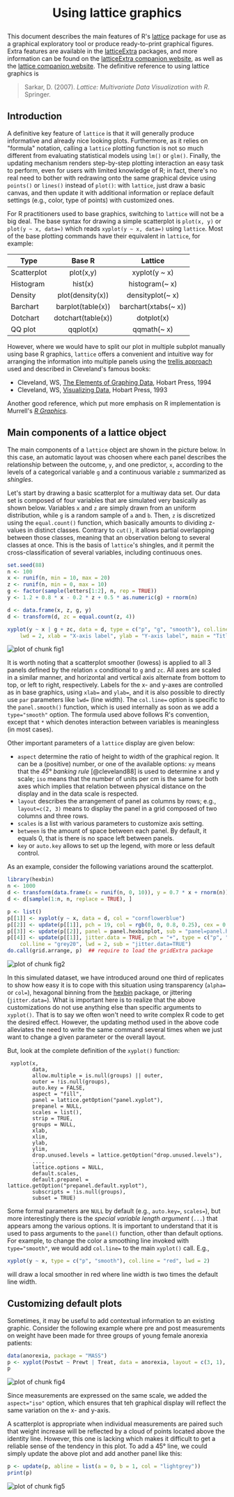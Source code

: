 <!--- Time-stamp: <2013-11-24 22:42:29 chl> -->

<!--- To generate HTML output:
library(knitr)
library(markdown)
knit("lattice.rmd", quiet=TRUE)
markdownToHTML("lattice.md", "lattice.html", stylesheet="styles.css", option=c("highlight_code", "toc"), title="Using lattice graphics")
browseURL("lattice.html")
-->





<p style="font-size: 200%; font-weight: bold; text-align: center;">Using lattice graphics</p>


This document describes the main features of R's [lattice][1] package for
use as a graphical exploratory tool or produce ready-to-print graphical
figures. Extra features are available in the [latticeExtra][2] packages, and
more information can be found on the [latticeExtra companion website][3], as
well as the [lattice companion website][4]. The definitive reference to
using lattice graphics is

> Sarkar, D. (2007). *Lattice: Multivariate Data Visualization with
> R*. Springer.


## Introduction

A definitive key feature of `lattice` is that it will generally
produce informative and already nice looking plots. Furthermore, as it
relies on "formula" notation, calling a `lattice` plotting function
is not so much different from evaluating statistical models using
`lm()` or `glm()`. Finally, the updating mechanism renders
step-by-step plotting interaction an easy task to perform, even for
users with limited knowledge of R; in fact, there's no real need to
bother with redrawing onto the same graphical device using `points()`
or `lines()` instead of `plot()`: with `lattice`, just draw a basic
canvas, and then update it with additional information or replace
default settings (e.g., color, type of points) with customized ones.

For R practitioners used to base graphics, switching to `lattice`
will not be a big deal. The base syntax for drawing a simple
scatterplot is `plot(x, y)` or `plot(y ~ x, data=)` which reads
`xyplot(y ~ x, data=)` using `lattice`. Most of the base plotting
commands have their equivalent in `lattice`, for example:

| Type        | Base R            | Lattice              |
| ----------- |:-----------------:|:--------------------:|
| Scatterplot | plot(x,y)         | xyplot(y ~ x)        |
| Histogram   | hist(x)           | histogram(~ x)       |
| Density     | plot(density(x))  | densityplot(~ x)     |
| Barchart    | barplot(table(x)) | barchart(xtabs(~ x)) |
| Dotchart    | dotchart(table(x))| dotplot(x)           |
| QQ plot     | qqplot(x)         | qqmath(~ x)          |


However, where we would have to split our plot in multiple subplot manually
using base R graphics, `lattice` offers a convenient and intuitive way for
arranging the information into multiple panels using the
[trellis approach][5] used and described in Cleveland's famous
books:

- Cleveland, WS, [The Elements of Graphing Data](http://goo.gl/NmC9to), Hobart Press, 1994
- Cleveland, WS, [Visualizing Data](http://goo.gl/mmnt6k), Hobart Press, 1993

Another good reference, which put more emphasis on R implementation
is Murrell's [*R Graphics*][6].


## Main components of a lattice object

The main components of a `lattice` object are shown in the picture
below. In this case, an automatic layout was choosen where each panel
describes the relationship between the outcome, `y`, and one
predictor, `x`, according to the levels of a categorical variable `g`
and a continuous variable `z` summarized as *shingles*.

Let's start by drawing a basic scatterplot for a multiway data set. Our data
set is composed of four variables that are simulated very basically as shown
below. Variables `x` and `z` are simply drawn from an uniform distribution,
while `g` is a random sample of `a` and `b`. Then, `z` is discretized using
the `equal.count()` function, which basically amounts to dividing z-values
in distinct classes. Contrary to `cut()`, it allows partial overlapping
between those classes, meaning that an observation belong to several classes
at once. This is the basis of `lattice`'s shingles, and it permit the
cross-classification of several variables, including continuous ones.

```r
set.seed(88)
n <- 100
x <- runif(n, min = 10, max = 20)
z <- runif(n, min = 0, max = 10)
g <- factor(sample(letters[1:2], n, rep = TRUE))
y <- 1.2 + 0.8 * x - 0.2 * z + 0.5 * as.numeric(g) + rnorm(n)

d <- data.frame(x, z, g, y)
d <- transform(d, zc = equal.count(z, 4))

xyplot(y ~ x | g + zc, data = d, type = c("p", "g", "smooth"), col.line = "peachpuff3", 
    lwd = 2, xlab = "X-axis label", ylab = "Y-axis label", main = "Title", sub = "Subtitle")
```

<img src="figure/fig1.png" title="plot of chunk fig1" alt="plot of chunk fig1" style="display: block; margin: auto;" />


It is worth noting that a scatterplot smoother (lowess) is applied to all 3
panels defined by the relation `x` conditional to `g` and `zc`. All axes are
scaled in a similar manner, and horizontal and vertical axis alternate from
bottom to top, or left to right, respectively. Labels for the x- and y-axes
are controlled as in base graphics, using `xlab=` and `ylab=`, and it is
also possible to directly use `par` parameters like `lwd=` (line width). The
`col.line=` option is specific to the `panel.smooth()` function, which is
used internally as soon as we add a `type="smooth"` option. The formula used
above follows R's convention, except that `*` which denotes interaction
between variables is meaningless (in most cases).

Other important parameters of a `lattice` display are given below:

- `aspect` determine the ratio of height to width of the graphical
  region. It can be a (positive) number, or one of the available options:
  `xy` means that the *45° banking rule* [@cleveland88] is used to
  determine x and y scale; `iso` means that the number of units per cm
  is the same for both axes which implies that relation between physical
  distance on the display and in the data scale is respected.
- `layout` describes the arrangement of panel as columns by rows;
  e.g., `layout=c(2, 3)` means to display the panel in a grid composed
  of two columns and three rows. 
- `scales` is a list with various parameters to customize axis setting.
- `between` is the amount of space between each panel. By default, it
  equals 0, that is there is no space left between panels.
- `key` or `auto.key` allows to set up the legend, with more or less
  default control.


As an example, consider the following variations around the scatterplot.



```r
library(hexbin)
n <- 1000
d <- transform(data.frame(x = runif(n, 0, 10)), y = 0.7 * x + rnorm(n))
d <- d[sample(1:n, n, replace = TRUE), ]

p <- list()
p[[1]] <- xyplot(y ~ x, data = d, col = "cornflowerblue")
p[[2]] <- update(p[[1]], pch = 19, col = rgb(0, 0, 0.8, 0.25), cex = 0.6, sub = "col=rgb(0, 0, .8, .25)")
p[[3]] <- update(p[[2]], panel = panel.hexbinplot, sub = "panel=panel.hexbinplot")
p[[4]] <- update(p[[1]], jitter.data = TRUE, pch = "+", type = c("p", "g", "smooth"), 
    col.line = "grey20", lwd = 2, sub = "jitter.data=TRUE")
do.call(grid.arrange, p)  ## require to load the gridExtra package
```

<img src="figure/fig2.png" title="plot of chunk fig2" alt="plot of chunk fig2" style="display: block; margin: auto;" />


In this simulated dataset, we have introduced around one third of replicates
to show how easy it is to cope with this situation using transparency
(`alpha=` or `col=`), hexagonal binning from the [hexbin][7] package, or
jittering (`jitter.data=`). What is important here is to realize that the
above customizations do not use anything else than specific arguments to
`xyplot()`. That is to say we often won't need to write complex R code to
get the desired effect. However, the updating method used in the above code
alleviates the need to write the same command several times when we just
want to change a given parameter or the overall layout.

But, look at the complete definition of the `xyplot()` function:

     xyplot(x,
            data,
            allow.multiple = is.null(groups) || outer,
            outer = !is.null(groups),
            auto.key = FALSE,
            aspect = "fill",
            panel = lattice.getOption("panel.xyplot"),
            prepanel = NULL,
            scales = list(),
            strip = TRUE,
            groups = NULL,
            xlab,
            xlim,
            ylab,
            ylim,
            drop.unused.levels = lattice.getOption("drop.unused.levels"),
            ...,
            lattice.options = NULL,
            default.scales,
            default.prepanel = lattice.getOption("prepanel.default.xyplot"),
            subscripts = !is.null(groups),
            subset = TRUE)
     
Some formal parameters are `NULL` by default (e.g., `auto.key=`, `scales=`),
but more interestingly there is the *special variable length argument*
(`...`) that appears among the various options. It is important to
understand that it is used to pass arguments to the `panel()` function,
other than default options. For example, to change the color a smoothing
line invoked with `type="smooth"`, we would add `col.line=` to the main
`xyplot()` call. E.g.,


```r
xyplot(y ~ x, type = c("p", "smooth"), col.line = "red", lwd = 2)
```

will draw a local smoother in red where line width is two times the
default line width.

## Customizing default plots

Sometimes, it may be useful to add contextual information to an existing
graphic. Consider the following example where pre and post measurements on
weight have been made for three groups of young female anorexia patients:

```r
data(anorexia, package = "MASS")
p <- xyplot(Postwt ~ Prewt | Treat, data = anorexia, layout = c(3, 1), aspect = "iso")
p
```

<img src="figure/fig4.png" title="plot of chunk fig4" alt="plot of chunk fig4" style="display: block; margin: auto;" />


Since measurements are expressed on the same scale, we added the
`aspect="iso"` option, which ensures that teh graphical display will reflect
the same variation on the x- and y-axis.

A scatterplot is appropriate when individual measurements are paired such
that weight increase will be reflected by a cloud of points located above
the identity line. However, this one is lacking which makes it difficult to
get a reliable sense of the tendency in this plot. To add a 45° line, we
could simply update the above plot and add another panel like this:

```r
p <- update(p, abline = list(a = 0, b = 1, col = "lightgrey"))
print(p)
```

<img src="figure/fig5.png" title="plot of chunk fig5" alt="plot of chunk fig5" style="display: block; margin: auto;" />





[1]: http://cran.r-project.org/web/packages/lattice/index.html
[2]: http://cran.r-project.org/web/packages/latticeExtra/index.html
[3]: http://latticeextra.r-forge.r-project.org/
[4]: http://lmdvr.r-forge.r-project.org/
[5]: http://stat.bell-labs.com/project/trellis/wwww.html
[6]: https://www.stat.auckland.ac.nz/~paul/RGraphics/rgraphics.html
[7]: http://cran.r-project.org/web/packages/hexbin/index.html
